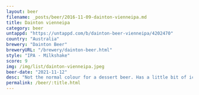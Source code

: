 ```yaml
---
layout: beer
filename: _posts/beer/2016-11-09-dainton-vienneipa.md
title: Dainton vienneipa
category: beer
untappd: "https://untappd.com/b/dainton-beer-vienneipa/4202470"
country: "Australia"
brewery: "Dainton Beer"
breweryURL: "/brewery/dainton-beer.html"
style: "IPA - Milkshake"
score: 9
img: /img/list/dainton-vienneipa.jpeg
beer-date: "2021-11-12"
desc: "Not the normal colour for a dessert beer. Has a little bit of ice cream and vanilla coming through. Interesting and also tasty"
permalink: /beer/:title.html
---
```

